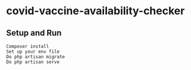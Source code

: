 # covid-vaccine-availability-checker

## Setup and Run
```
Composer install
Set up your env file
Do php artisan migrate
Do php artisan serve
```